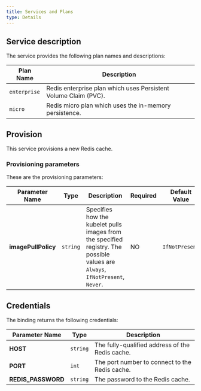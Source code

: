 ```yaml
---
title: Services and Plans
type: Details
---
```


## Service description

The service provides the following plan names and descriptions:

| Plan Name | Description |
|-----------|-------------|
| `enterprise` | Redis enterprise plan which uses Persistent Volume Claim (PVC). |
| `micro` | Redis micro plan which uses the in-memory persistence. |


## Provision

This service provisions a new Redis cache.

### Provisioning parameters

These are the provisioning parameters:

| Parameter Name | Type | Description | Required | Default Value |
|----------------|------|-------------|----------|---------------|
| **imagePullPolicy** | `string` | Specifies how the kubelet pulls images from the specified registry. The possible values are `Always`, `IfNotPresent`, `Never`. | NO | `IfNotPresent` |

## Credentials

The binding returns the following credentials:

| Parameter Name | Type | Description |
|----------------|------|-------------|
| **HOST** | `string` | The fully-qualified address of the Redis cache. |
| **PORT** | `int` | The port number to connect to the Redis cache. |
| **REDIS_PASSWORD** | `string` | The password to the Redis cache. |
